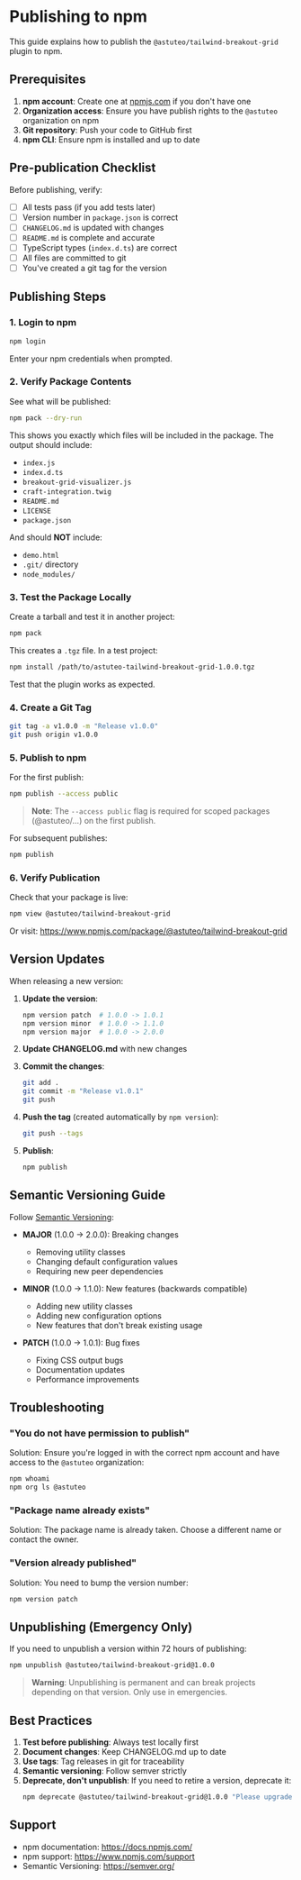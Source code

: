 # Publishing to npm

This guide explains how to publish the `@astuteo/tailwind-breakout-grid` plugin to npm.

## Prerequisites

1. **npm account**: Create one at [npmjs.com](https://www.npmjs.com/signup) if you don't have one
2. **Organization access**: Ensure you have publish rights to the `@astuteo` organization on npm
3. **Git repository**: Push your code to GitHub first
4. **npm CLI**: Ensure npm is installed and up to date

## Pre-publication Checklist

Before publishing, verify:

- [ ] All tests pass (if you add tests later)
- [ ] Version number in `package.json` is correct
- [ ] `CHANGELOG.md` is updated with changes
- [ ] `README.md` is complete and accurate
- [ ] TypeScript types (`index.d.ts`) are correct
- [ ] All files are committed to git
- [ ] You've created a git tag for the version

## Publishing Steps

### 1. Login to npm

```bash
npm login
```

Enter your npm credentials when prompted.

### 2. Verify Package Contents

See what will be published:

```bash
npm pack --dry-run
```

This shows you exactly which files will be included in the package. The output should include:
- `index.js`
- `index.d.ts`
- `breakout-grid-visualizer.js`
- `craft-integration.twig`
- `README.md`
- `LICENSE`
- `package.json`

And should **NOT** include:
- `demo.html`
- `.git/` directory
- `node_modules/`

### 3. Test the Package Locally

Create a tarball and test it in another project:

```bash
npm pack
```

This creates a `.tgz` file. In a test project:

```bash
npm install /path/to/astuteo-tailwind-breakout-grid-1.0.0.tgz
```

Test that the plugin works as expected.

### 4. Create a Git Tag

```bash
git tag -a v1.0.0 -m "Release v1.0.0"
git push origin v1.0.0
```

### 5. Publish to npm

For the first publish:

```bash
npm publish --access public
```

> **Note**: The `--access public` flag is required for scoped packages (@astuteo/...) on the first publish.

For subsequent publishes:

```bash
npm publish
```

### 6. Verify Publication

Check that your package is live:

```bash
npm view @astuteo/tailwind-breakout-grid
```

Or visit: https://www.npmjs.com/package/@astuteo/tailwind-breakout-grid

## Version Updates

When releasing a new version:

1. **Update the version**:
   ```bash
   npm version patch  # 1.0.0 -> 1.0.1
   npm version minor  # 1.0.0 -> 1.1.0
   npm version major  # 1.0.0 -> 2.0.0
   ```

2. **Update CHANGELOG.md** with new changes

3. **Commit the changes**:
   ```bash
   git add .
   git commit -m "Release v1.0.1"
   git push
   ```

4. **Push the tag** (created automatically by `npm version`):
   ```bash
   git push --tags
   ```

5. **Publish**:
   ```bash
   npm publish
   ```

## Semantic Versioning Guide

Follow [Semantic Versioning](https://semver.org/):

- **MAJOR** (1.0.0 -> 2.0.0): Breaking changes
  - Removing utility classes
  - Changing default configuration values
  - Requiring new peer dependencies

- **MINOR** (1.0.0 -> 1.1.0): New features (backwards compatible)
  - Adding new utility classes
  - Adding new configuration options
  - New features that don't break existing usage

- **PATCH** (1.0.0 -> 1.0.1): Bug fixes
  - Fixing CSS output bugs
  - Documentation updates
  - Performance improvements

## Troubleshooting

### "You do not have permission to publish"

Solution: Ensure you're logged in with the correct npm account and have access to the `@astuteo` organization:

```bash
npm whoami
npm org ls @astuteo
```

### "Package name already exists"

Solution: The package name is already taken. Choose a different name or contact the owner.

### "Version already published"

Solution: You need to bump the version number:

```bash
npm version patch
```

## Unpublishing (Emergency Only)

If you need to unpublish a version within 72 hours of publishing:

```bash
npm unpublish @astuteo/tailwind-breakout-grid@1.0.0
```

> **Warning**: Unpublishing is permanent and can break projects depending on that version. Only use in emergencies.

## Best Practices

1. **Test before publishing**: Always test locally first
2. **Document changes**: Keep CHANGELOG.md up to date
3. **Use tags**: Tag releases in git for traceability
4. **Semantic versioning**: Follow semver strictly
5. **Deprecate, don't unpublish**: If you need to retire a version, deprecate it:
   ```bash
   npm deprecate @astuteo/tailwind-breakout-grid@1.0.0 "Please upgrade to 1.0.1"
   ```

## Support

- npm documentation: https://docs.npmjs.com/
- npm support: https://www.npmjs.com/support
- Semantic Versioning: https://semver.org/
